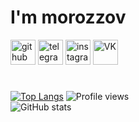 # I'm **morozzov**

 [<img src='https://cdn.jsdelivr.net/npm/simple-icons@3.0.1/icons/github.svg' alt='github' height='40'>](https://github.com/morozzov) [<img src='https://cdn.jsdelivr.net/npm/simple-icons@3.0.1/icons/telegram.svg' alt='telegram' height='40'>](https://t.me/moroz_zov) [<img src='https://cdn.jsdelivr.net/npm/simple-icons@3.0.1/icons/instagram.svg' alt='instagram' height='40'>](https://www.instagram.com/_morozzov) [<img src='https://cdn.jsdelivr.net/npm/simple-icons@3.0.1/icons/vk.svg' alt='VK' height='40'>](https://vk.com/moroz_zov) 

#

 [![Top Langs](https://github-readme-stats.vercel.app/api/top-langs/?username=morozzov&layout=compact&theme=radical&langs_count=10&hide=Python)](https://github.com/anuraghazra/github-readme-stats)
 ![Profile views](https://gpvc.arturio.dev/morozzov)  
 ![GitHub stats](https://github-readme-stats.vercel.app/api?username=morozzov&show_icons=true&theme=radical) 
 
 
